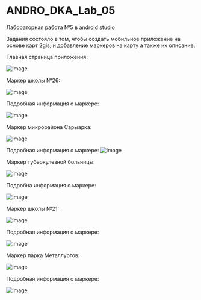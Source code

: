 # ANDRO_DKA_Lab_05
Лабораторная работа №5 в android studio

Задания состояло в том, чтобы создать мобильное приложение на основе карт 2gis, и добавление маркеров на карту а также их описание. 


Главная страница приложения:

![image](https://user-images.githubusercontent.com/70965647/201888942-1cc42b42-9fa4-4335-9889-d8d128182ddf.png)


Маркер школы №26:

![image](https://user-images.githubusercontent.com/70965647/201889446-f4c25643-877b-4efa-862c-d6512a247e7d.png)


Подробная информация о маркере:

![image](https://user-images.githubusercontent.com/70965647/201889663-cf669d3d-9716-49d4-9c13-9a88109d6452.png)



Маркер микрорайона Сарыарка:

![image](https://user-images.githubusercontent.com/70965647/201890060-462445d2-ef97-4fec-87fa-19f5d092c4c7.png)



Подробная информация о маркере:
![image](https://user-images.githubusercontent.com/70965647/201890232-22ed4cdc-b1b6-41ee-b382-99e72dbc06a5.png)




Маркер туберкулезной больницы:


![image](https://user-images.githubusercontent.com/70965647/201890413-67b53572-224a-430d-91c5-b4fd573836fc.png)



Подробна информация о маркере:


![image](https://user-images.githubusercontent.com/70965647/201890658-6ac007e1-660c-4ace-bf3e-b9f05ac062c2.png)


Маркер школы №21:

![image](https://user-images.githubusercontent.com/70965647/201890767-3b5f9e28-702e-4463-9dfc-6f5b5c58b7ec.png)


Подробная информация о маркере:

![image](https://user-images.githubusercontent.com/70965647/201890856-43b160a9-003a-461b-a51c-ad6376d0736e.png)



Маркер парка Металлургов:

![image](https://user-images.githubusercontent.com/70965647/201891014-8ad48f3f-0858-4a29-b192-15c189da3b8f.png)



Подробная информация о маркере:

![image](https://user-images.githubusercontent.com/70965647/201891166-31cae775-06d0-4723-be0f-623ad473fb12.png)








